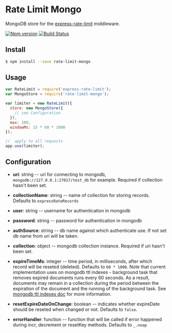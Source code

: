 # Rate Limit Mongo

MongoDB store for the [express-rate-limit](https://github.com/nfriedly/express-rate-limit) middleware.

[![Npm version](https://img.shields.io/npm/v/rate-limit-mongo.svg)](https://www.npmjs.org/package/rate-limit-mongo)
[![Build Status](https://travis-ci.org/2do2go/rate-limit-mongo.svg?branch=master)](https://travis-ci.org/2do2go/rate-limit-mongo)


## Install

```sh
$ npm install --save rate-limit-mongo
```

## Usage

```js
var RateLimit = require('express-rate-limit');
var MongoStore = require('rate-limit-mongo');

var limiter = new RateLimit({
  store: new MongoStore({
    // see Configuration
  }),
  max: 100,
  windowMs: 15 * 60 * 1000
});

//  apply to all requests
app.use(limiter);
```


## Configuration

* **uri**: string -- uri for connecting to mongodb, `mongodb://127.0.0.1:27017/test_db` for example.
Required if collection hasn't been set.

* **collectionName**: string -- name of collection for storing records. Defaults to `expressRateRecords`

* **user**: string -- username for authentication in mongodb

* **password**: string -- password for authentication in mongodb

* **authSource**: string -- db name against which authenticate use. If not set db name from uri will be taken.

* **collection**: object -- mongodb collection instance. Required if uri hasn't been set.

* **expireTimeMs**: integer -- time period, in milliseconds, after which record will be reseted (deleted).
Defaults to `60 * 1000`. Note that current implementation uses on mongodb ttl indexes - background task that removes expired documents runs every 60 seconds. As a result, documents may remain in a collection during the period between the expiration of the document and the running of the background task. See [mongodb ttl indexes doc](https://docs.mongodb.com/v3.6/core/index-ttl/#timing-of-the-delete-operation) for more information.

* **resetExpireDateOnChange**: boolean -- indicates whether expireDate should be reseted when changed or not.
Defaults to `false`.

* **errorHandler**: function -- function that will be called if error happened
during incr, decrement or resetKey methods. Defaults to `_.noop`
